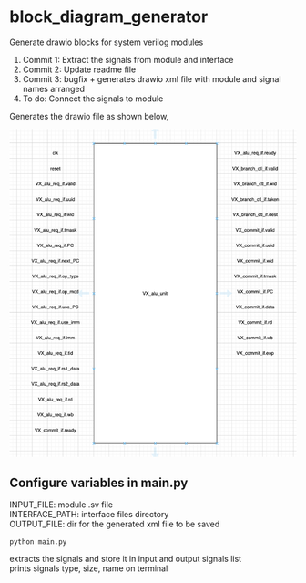 # block_diagram_generator
Generate drawio blocks for system verilog modules

1. Commit 1: Extract the signals from module and interface  
2. Commit 2: Update readme file  
3. Commit 3: bugfix + generates drawio xml file with module and signal names arranged  
4. To do: Connect the signals to module  

Generates the drawio file as shown below,

![Alt text](example.png)


## Configure variables in main.py  
INPUT_FILE: module .sv file  
INTERFACE_PATH:  interface files directory  
OUTPUT_FILE: dir for the generated xml file to be saved  

```
python main.py
```
  extracts the signals and store it in input and output signals list  
  prints signals type, size, name on terminal
